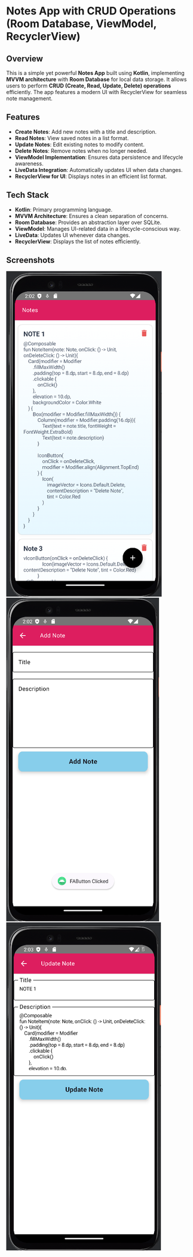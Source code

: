 # Notes App with CRUD Operations (Room Database, ViewModel, RecyclerView)

## Overview
This is a simple yet powerful **Notes App** built using **Kotlin**, implementing **MVVM architecture** with **Room Database** for local data storage. It allows users to perform **CRUD (Create, Read, Update, Delete) operations** efficiently. The app features a modern UI with RecyclerView for seamless note management.

## Features
- **Create Notes**: Add new notes with a title and description.
- **Read Notes**: View saved notes in a list format.
- **Update Notes**: Edit existing notes to modify content.
- **Delete Notes**: Remove notes when no longer needed.
- **ViewModel Implementation**: Ensures data persistence and lifecycle awareness.
- **LiveData Integration**: Automatically updates UI when data changes.
- **RecyclerView for UI**: Displays notes in an efficient list format.

## Tech Stack
- **Kotlin**: Primary programming language.
- **MVVM Architecture**: Ensures a clean separation of concerns.
- **Room Database**: Provides an abstraction layer over SQLite.
- **ViewModel**: Manages UI-related data in a lifecycle-conscious way.
- **LiveData**: Updates UI whenever data changes.
- **RecyclerView**: Displays the list of notes efficiently.

## Screenshots
![Screenshot](ss1.png)
![Screenshot](ss2.png)
![Screenshot](ss3.png)

